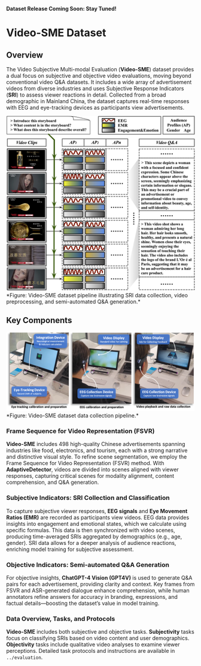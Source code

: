 **Dataset Release Coming Soon: Stay Tuned!**

# Video-SME Dataset

## Overview
The Video Subjective Multi-modal Evaluation (**Video-SME**) dataset provides a dual focus on subjective and objective video evaluations, moving beyond conventional video Q&A datasets. It includes a wide array of advertisement videos from diverse industries and uses Subjective Response Indicators (**SRI**) to assess viewer reactions in detail. Collected from a broad demographic in Mainland China, the dataset captures real-time responses with EEG and eye-tracking devices as participants view advertisements.

<div align="center"><img src="../assets/dataset-intro.jpg" alt="Dataset Introduction" style="width:600px"></div>
*Figure: Video-SME dataset pipeline illustrating SRI data collection, video preprocessing, and semi-automated Q&A generation.*

## Key Components

<div align="center"><img src="../assets/dataset_collection.png" alt="Data Collection" style="width:600px"></div>
*Figure: Video-SME dataset data collection pipeline.*

### Frame Sequence for Video Representation (FSVR)
**Video-SME** includes 498 high-quality Chinese advertisements spanning industries like food, electronics, and tourism, each with a strong narrative and distinctive visual style. To refine scene segmentation, we employ the Frame Sequence for Video Representation (FSVR) method. With **AdaptiveDetector**, videos are divided into scenes aligned with viewer responses, capturing critical scenes for modality alignment, content comprehension, and Q&A generation.

### Subjective Indicators: SRI Collection and Classification
To capture subjective viewer responses, **EEG signals** and **Eye Movement Ratios (EMR)** are recorded as participants view videos. EEG data provides insights into engagement and emotional states, which we calculate using specific formulas. This data is then synchronized with video scenes, producing time-averaged SRIs aggregated by demographics (e.g., age, gender). SRI data allows for a deeper analysis of audience reactions, enriching model training for subjective assessment.

### Objective Indicators: Semi-automated Q&A Generation
For objective insights, **ChatGPT-4 Vision (GPT4V)** is used to generate Q&A pairs for each advertisement, providing clarity and context. Key frames from FSVR and ASR-generated dialogue enhance comprehension, while human annotators refine answers for accuracy in branding, expressions, and factual details—boosting the dataset’s value in model training.

### Data Overview, Tasks, and Protocols
**Video-SME** includes both subjective and objective tasks. **Subjectivity** tasks focus on classifying SRIs based on video content and user demographics. **Objectivity** tasks include qualitative video analyses to examine viewer perceptions. Detailed task protocols and instructions are available in `../evaluation`. 
